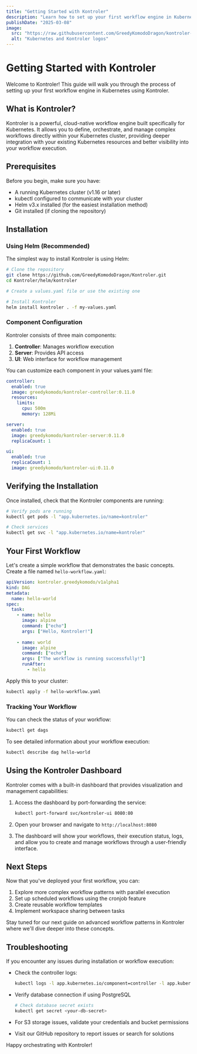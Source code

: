 ```yaml
---
title: "Getting Started with Kontroler"
description: "Learn how to set up your first workflow engine in Kubernetes using Kontroler. This guide covers installation, basic concepts, and your first workflow."
publishDate: "2025-03-08"
image:
  src: "https://raw.githubusercontent.com/GreedyKomodoDragon/kontroler-site/refs/heads/main/images/deployment.png"
  alt: "Kubernetes and Kontroler logos"
---
```


# Getting Started with Kontroler

Welcome to Kontroler! This guide will walk you through the process of setting up your first workflow engine in Kubernetes using Kontroler.

## What is Kontroler?

Kontroler is a powerful, cloud-native workflow engine built specifically for Kubernetes. It allows you to define, orchestrate, and manage complex workflows directly within your Kubernetes cluster, providing deeper integration with your existing Kubernetes resources and better visibility into your workflow execution.

## Prerequisites

Before you begin, make sure you have:

- A running Kubernetes cluster (v1.16 or later)
- kubectl configured to communicate with your cluster
- Helm v3.x installed (for the easiest installation method)
- Git installed (if cloning the repository)

## Installation

### Using Helm (Recommended)

The simplest way to install Kontroler is using Helm:

```bash
# Clone the repository
git clone https://github.com/GreedyKomodoDragon/Kontroler.git
cd Kontroler/helm/kontroler

# Create a values.yaml file or use the existing one

# Install Kontroler
helm install kontroler . -f my-values.yaml
```

### Component Configuration

Kontroler consists of three main components:

1. **Controller**: Manages workflow execution
2. **Server**: Provides API access
3. **UI**: Web interface for workflow management

You can customize each component in your values.yaml file:

```yaml
controller:
  enabled: true
  image: greedykomodo/kontroler-controller:0.11.0
  resources:
    limits:
      cpu: 500m
      memory: 128Mi

server:
  enabled: true
  image: greedykomodo/kontroler-server:0.11.0
  replicaCount: 1

ui:
  enabled: true
  replicaCount: 1
  image: greedykomodo/kontroler-ui:0.11.0
```

## Verifying the Installation

Once installed, check that the Kontroler components are running:

```bash
# Verify pods are running
kubectl get pods -l "app.kubernetes.io/name=kontroler"

# Check services
kubectl get svc -l "app.kubernetes.io/name=kontroler"
```

## Your First Workflow

Let's create a simple workflow that demonstrates the basic concepts. Create a file named `hello-workflow.yaml`:

```yaml
apiVersion: kontroler.greedykomodo/v1alpha1
kind: DAG
metadata:
  name: hello-world
spec:
  task:
    - name: hello
      image: alpine
      command: ["echo"]
      args: ["Hello, Kontroler!"]
      
    - name: world
      image: alpine
      command: ["echo"]
      args: ["The workflow is running successfully!"]
      runAfter:
        - hello
```

Apply this to your cluster:

```bash
kubectl apply -f hello-workflow.yaml
```

### Tracking Your Workflow

You can check the status of your workflow:

```bash
kubectl get dags
```

To see detailed information about your workflow execution:

```bash
kubectl describe dag hello-world
```

## Using the Kontroler Dashboard

Kontroler comes with a built-in dashboard that provides visualization and management capabilities:

1. Access the dashboard by port-forwarding the service:
   ```bash
   kubectl port-forward svc/kontroler-ui 8080:80
   ```

2. Open your browser and navigate to `http://localhost:8080`

3. The dashboard will show your workflows, their execution status, logs, and allow you to create and manage workflows through a user-friendly interface.

## Next Steps

Now that you've deployed your first workflow, you can:

1. Explore more complex workflow patterns with parallel execution
2. Set up scheduled workflows using the cronjob feature
3. Create reusable workflow templates
4. Implement workspace sharing between tasks

Stay tuned for our next guide on advanced workflow patterns in Kontroler where we'll dive deeper into these concepts.

## Troubleshooting

If you encounter any issues during installation or workflow execution:

- Check the controller logs:
  ```bash
  kubectl logs -l app.kubernetes.io/component=controller -l app.kubernetes.io/name=kontroler
  ```

- Verify database connection if using PostgreSQL
  ```bash
  # Check database secret exists
  kubectl get secret <your-db-secret>
  ```

- For S3 storage issues, validate your credentials and bucket permissions

- Visit our GitHub repository to report issues or search for solutions

Happy orchestrating with Kontroler!
